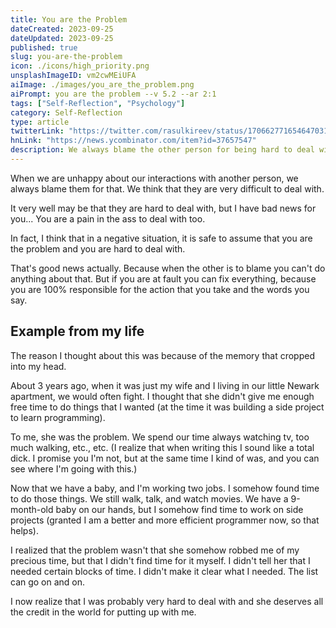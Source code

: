 ```yaml
---
title: You are the Problem
dateCreated: 2023-09-25
dateUpdated: 2023-09-25
published: true
slug: you-are-the-problem
icon: ./icons/high_priority.png
unsplashImageID: vm2cwMEiUFA
aiImage: ./images/you_are_the_problem.png
aiPrompt: you are the problem --v 5.2 --ar 2:1
tags: ["Self-Reflection", "Psychology"]
category: Self-Reflection
type: article
twitterLink: "https://twitter.com/rasulkireev/status/1706627716546470313"
hnLink: "https://news.ycombinator.com/item?id=37657547"
description: We always blame the other person for being hard to deal with, but it is likely that you are the problem.
---
```


When we are unhappy about our interactions with another person, we always blame them for that. We think that they are very difficult to deal with.

It very well may be that they are hard to deal with, but I have bad news for you... You are a pain in the ass to deal with too.

In fact, I think that in a negative situation, it is safe to assume that you are the problem and you are hard to deal with.

That's good news actually. Because when the other is to blame you can't do anything about that. But if you are at fault you can fix everything, because you are 100% responsible for the action that you take and the words you say.

## Example from my life

The reason I thought about this was because of the memory that cropped into my head.

About 3 years ago, when it was just my wife and I living in our little Newark apartment, we would often fight. I thought that she didn't give me enough free time to do things that I wanted (at the time it was building a side project to learn programming).

To me, she was the problem. We spend our time always watching tv, too much walking, etc., etc. (I realize that when writing this I sound like a total dick. I promise you I'm not, but at the same time I kind of was, and you can see where I'm going with this.)

Now that we have a baby, and I'm working two jobs. I somehow found time to do those things. We still walk, talk, and watch movies. We have a 9-month-old baby on our hands, but I somehow find time to work on side projects (granted I am a better and more efficient programmer now, so that helps).

I realized that the problem wasn't that she somehow robbed me of my precious time, but that I didn't find time for it myself. I didn't tell her that I needed certain blocks of time. I didn't make it clear what I needed. The list can go on and on.

I now realize that I was probably very hard to deal with and she deserves all the credit in the world for putting up with me.
